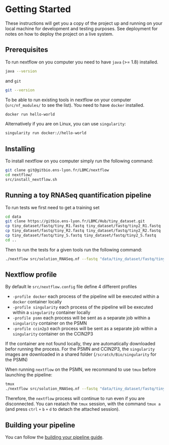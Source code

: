 # Getting Started

These instructions will get you a copy of the project up and running on your local machine for development and testing purposes. See deployment for notes on how to deploy the project on a live system.

## Prerequisites

To run nextflow on you computer you need to have `java` (>= 1.8) installed.

```sh
java --version
```

and `git`

```sh
git --version
```

To be able to run existing tools in nextflow on your computer (`src/nf_modules/` to see the list). You need to have `docker` installed.

```sh
docker run hello-world
```

Alternatively if you are on Linux, you can use `singularity`:

```sh
singularity run docker://hello-world
```

## Installing

To install nextflow on you computer simply run the following command:

```sh
git clone git@gitbio.ens-lyon.fr/LBMC/nextflow
cd nextflow/
src/install_nextflow.sh
```

## Running a toy RNASeq quantification pipeline

To run tests we first need to get a training set
```sh
cd data
git clone https://gitbio.ens-lyon.fr/LBMC/Hub/tiny_dataset.git
cp tiny_dataset/fastq/tiny_R1.fastq tiny_dataset/fastq/tiny2_R1.fastq
cp tiny_dataset/fastq/tiny_R2.fastq tiny_dataset/fastq/tiny2_R2.fastq
cp tiny_dataset/fastq/tiny_S.fastq tiny_dataset/fastq/tiny2_S.fastq
cd ..
```

Then to run the tests for a given tools run the following command:

```sh
./nextflow src/solution_RNASeq.nf --fastq "data/tiny_dataset/fastq/tiny2_R{1,2}.fastq.gz" --fasta "data/tiny_dataset/fasta/tiny_v2_10.fasta" --bed "data/tiny_dataset/annot/tiny.bed" -profile docker
```

## Nextflow profile

By default le `src/nextflow.config` file define 4 different profiles

- `-profile docker` each process of the pipeline will be executed within a `docker` container locally
- `-profile singularity` each process of the pipeline will be executed within a `singularity` container locally
- `-profile psmn` each process will be sent as a separate job within a `singularity` container on the PSMN
- `-profile ccin2p3` each process will be sent as a separate job within a `singularity` container on the CCIN2P3

If the container are not found locally, they are automatically downloaded befor running the process. For the PSMN and CCIN2P3, the `singularity` images are downloaded in a shared folder (`/scratch/Bio/singularity` for the PSMN)

When running `nextflow` on the PSMN, we recommand to use `tmux` before launching the pipeline:

```sh
tmux
./nextflow src/solution_RNASeq.nf --fastq "data/tiny_dataset/fastq/tiny2_R{1,2}.fastq.gz" --fasta "data/tiny_dataset/fasta/tiny_v2_10.fasta" --bed "data/tiny_dataset/annot/tiny.bed" -profile psmn
```

Therefore, the `nextflow` process will continue to run even if you are disconnected.
You can reatach the `tmux` session, with the command `tmux a` (and press `ctrl` `+` `b` `+` `d` to detach the attached session).

## Building your pipeline

You can follow the [building your pipeline guide](./doc/building_your_pipeline.md).
